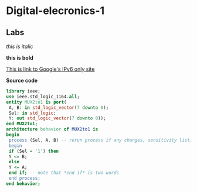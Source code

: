 # Digital-elecronics-1

## Labs

_this is italic_

__this is bold__

[This is link to Google's IPv6 only site](https://ipv6.google.com/)

**Source code**

```vhdl
library ieee;
use ieee.std_logic_1164.all;
entity MUX2to1 is port(
 A, B: in std_logic_vector(7 downto 0);
 Sel: in std_logic;
 Y: out std_logic_vector(7 downto 0));
end MUX2to1;
architecture behavior of MUX2to1 is
begin
 process (Sel, A, B) -- rerun process if any changes, sensitivity list, all inputs
 begin
 if (Sel = '1') then
 Y <= B;
 else
 Y <= A;
 end if; -- note that *end if* is two words
 end process;
end behavior;
```
